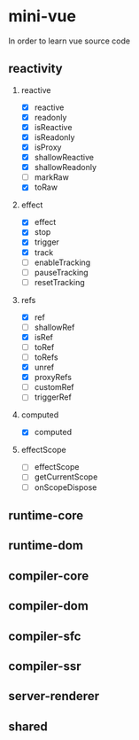 # mini-vue

In order to learn vue source code

## reactivity

1. reactive

    - [x] reactive
    - [x] readonly
    - [x] isReactive
    - [x] isReadonly
    - [x] isProxy
    - [x] shallowReactive
    - [x] shallowReadonly
    - [ ] markRaw
    - [x] toRaw

2. effect

    - [x] effect
    - [x] stop
    - [x] trigger
    - [x] track
    - [ ] enableTracking
    - [ ] pauseTracking
    - [ ] resetTracking

3. refs

    - [x] ref
    - [ ] shallowRef
    - [x] isRef
    - [ ] toRef
    - [ ] toRefs
    - [x] unref
    - [x] proxyRefs
    - [ ] customRef
    - [ ] triggerRef

4. computed

    - [x] computed

5. effectScope

    - [ ] effectScope
    - [ ] getCurrentScope
    - [ ] onScopeDispose

## runtime-core

## runtime-dom

## compiler-core

## compiler-dom

## compiler-sfc

## compiler-ssr

## server-renderer

## shared
